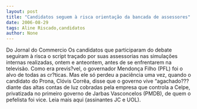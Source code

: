 ```yaml
---
layout: post
title: "Candidatos seguem à risca orientação da bancada de assessores"
date: 2006-08-29
tags: Aline Riscado,candidatos
author: None
---
```

Do Jornal do Commercio
Os candidatos que participaram do debate seguiram à risca o script traçado por suas assessorias nas simulações internas realizadas, ontem e anteontem, antes de se enfrentarem na televisão. Como era previs?vel, o governador Mendonça Filho (PFL) foi o alvo de todas as cr?ticas. Mas ele só perdeu a paciência uma vez, quando o candidato do Prona, Clóvis Corrêa, disse que o governo vive “agachado??? diante das altas contas de luz cobradas pela empresa que controla a Celpe, privatizada no primeiro governo de Jarbas Vasconcelos (PMDB), de quem o pefelista foi vice.
Leia mais aqui (assinantes JC e UOL). 